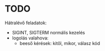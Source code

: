# TODO

Hátralévő feladatok:

* SIGINT, SIGTERM normális kezelés
* logolás valahova:
    * beeső kérések: kitől, mikor, válasz kód
